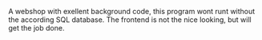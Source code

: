 A webshop with exellent background code, this program wont runt without the according SQL database. The frontend is not the nice looking, but will get the job done. 
